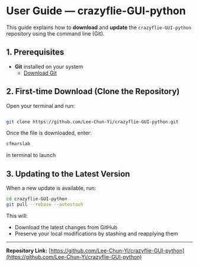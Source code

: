 # User Guide — crazyflie-GUI-python

This guide explains how to **download** and **update** the `crazyflie-GUI-python` repository using the command line (Git).



## 1. Prerequisites

- **Git** installed on your system  
  - [Download Git](https://git-scm.com/downloads)



## 2. First-time Download (Clone the Repository)

Open your terminal and run:

```bash

git clone https://github.com/Lee-Chun-Yi/crazyflie-GUI-python.git

````

Once the file is downloaded, enter: 

```bash
cfmarslab
``` 

in terminal to launch


## 3. Updating to the Latest Version

When a new update is available, run:

```bash
cd crazyflie-GUI-python
git pull --rebase --autostash
```

This will:

* Download the latest changes from GitHub
* Preserve your local modifications by stashing and reapplying them



---

**Repository Link:** [https://github.com/Lee-Chun-Yi/crazyflie-GUI-python](https://github.com/Lee-Chun-Yi/crazyflie-GUI-python)



